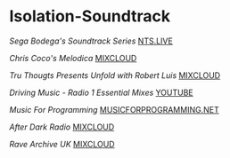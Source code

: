# Isolation-Soundtrack

_Sega Bodega's Soundtrack Series_
[NTS.LIVE](Assets/_SAMXIOC/Scenes/Main.unity)  
  
_Chris Coco's Melodica_ 
[MIXCLOUD](https://www.mixcloud.com/chriscoco/)  
  
_Tru Thougts Presents Unfold with Robert Luis_
[MIXCLOUD](https://www.mixcloud.com/truthoughts/)

_Driving Music - Radio 1 Essential Mixes_
[YOUTUBE](https://www.youtube.com/playlist?list=PLPOazq5DUrhh3Y9LUY8pX2EjAjTmq4mJ0)

_Music For Programming_
[MUSICFORPROGRAMMING.NET](http://musicforprogramming.net/)

_After Dark Radio_
[MIXCLOUD](https://www.mixcloud.com/AfterDarkRadio/)

_Rave Archive UK_
[MIXCLOUD](https://www.mixcloud.com/Dizzyuk/)

